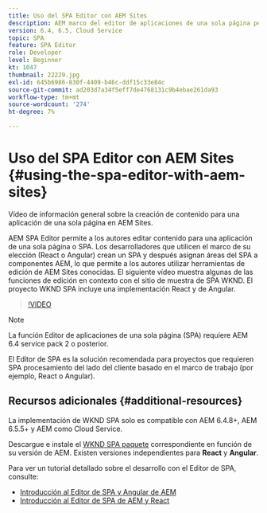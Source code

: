 ```yaml
---
title: Uso del SPA Editor con AEM Sites
description: AEM marco del editor de aplicaciones de una sola página permite a los autores editar contenido para una aplicación de una sola página o SPA. Los desarrolladores que utilizan los marcos React o Angular crean un SPA y después asignan áreas del SPA a los componentes de AEM, lo que permite a los autores utilizar herramientas de edición de AEM Sites conocidas.
version: 6.4, 6.5, Cloud Service
topic: SPA
feature: SPA Editor
role: Developer
level: Beginner
kt: 1047
thumbnail: 22229.jpg
exl-id: 645b6986-830f-4409-b46c-ddf15c33e84c
source-git-commit: ad203d7a34f5eff7de4768131c9b4ebae261da93
workflow-type: tm+mt
source-wordcount: '274'
ht-degree: 7%

---
```


# Uso del SPA Editor con AEM Sites {#using-the-spa-editor-with-aem-sites}

Vídeo de información general sobre la creación de contenido para una aplicación de una sola página en AEM Sites.

AEM SPA Editor permite a los autores editar contenido para una aplicación de una sola página o SPA. Los desarrolladores que utilicen el marco de su elección (React o Angular) crean un SPA y después asignan áreas del SPA a componentes AEM, lo que permite a los autores utilizar herramientas de edición de AEM Sites conocidas. El siguiente vídeo muestra algunas de las funciones de edición en contexto con el sitio de muestra de SPA WKND. El proyecto WKND SPA incluye una implementación React y de Angular.

>[!VIDEO](https://video.tv.adobe.com/v/22229?quality=12&learn=on)

>[!NOTE]
>
> La función Editor de aplicaciones de una sola página (SPA) requiere AEM 6.4 service pack 2 o posterior.
>
> El Editor de SPA es la solución recomendada para proyectos que requieren SPA procesamiento del lado del cliente basado en el marco de trabajo (por ejemplo, React o Angular).

## Recursos adicionales {#additional-resources}

La implementación de WKND SPA solo es compatible con AEM 6.4.8+, AEM 6.5.5+ y AEM como Cloud Service.

Descargue e instale el [WKND SPA paquete](https://github.com/adobe/aem-guides-wknd-spa/releases) correspondiente en función de su versión de AEM. Existen versiones independientes para **React** y **Angular**.

Para ver un tutorial detallado sobre el desarrollo con el Editor de SPA, consulte:

* [Introducción al Editor de SPA y Angular de AEM](https://experienceleague.adobe.com/docs/experience-manager-learn/getting-started-with-aem-headless/spa-editor/angular/overview.html)
* [Introducción al Editor de SPA de AEM y React](https://experienceleague.adobe.com/docs/experience-manager-learn/getting-started-with-aem-headless/spa-editor/react/overview.html)
